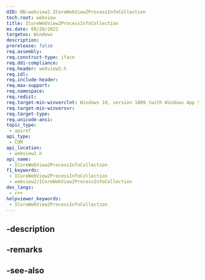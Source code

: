 ```yaml
---
UID: NN:webview2.ICoreWebView2ProcessInfoCollection
tech.root: webview
title: ICoreWebView2ProcessInfoCollection
ms.date: 09/20/2022
targetos: Windows
description: 
prerelease: false
req.assembly: 
req.construct-type: iface
req.ddi-compliance: 
req.header: webview2.h
req.idl: 
req.include-header: 
req.max-support: 
req.namespace: 
req.redist: 
req.target-min-winverclnt: Windows 10, version 1809 (with Windows App SDK 1.1 or later)
req.target-min-winversvr: 
req.target-type: 
req.unicode-ansi: 
topic_type:
 - apiref
api_type:
 - COM
api_location:
 - webview2.h
api_name:
 - ICoreWebView2ProcessInfoCollection
f1_keywords:
 - ICoreWebView2ProcessInfoCollection
 - webview2/ICoreWebView2ProcessInfoCollection
dev_langs:
 - c++
helpviewer_keywords:
 - ICoreWebView2ProcessInfoCollection
---
```


## -description

## -remarks

## -see-also


